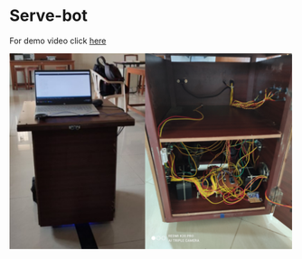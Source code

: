# Serve-bot

For demo video click [here](https://youtu.be/GA-8PikUJLk)

<img src="https://github.com/koteshrv/Serve-bot/blob/main/servebot-img.jpg" width="500">
